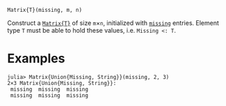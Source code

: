 ```
Matrix{T}(missing, m, n)
```

Construct a [`Matrix{T}`](@ref) of size `m`×`n`, initialized with [`missing`](@ref) entries. Element type `T` must be able to hold these values, i.e. `Missing <: T`.

# Examples

```jldoctest
julia> Matrix{Union{Missing, String}}(missing, 2, 3)
2×3 Matrix{Union{Missing, String}}:
 missing  missing  missing
 missing  missing  missing
```
